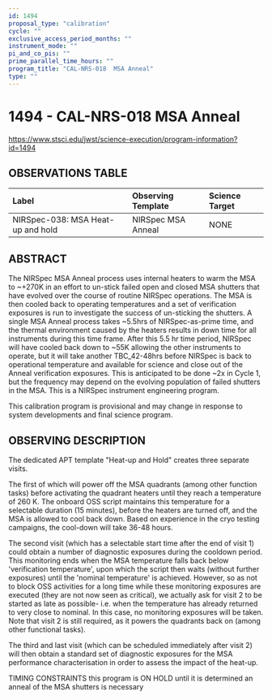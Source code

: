```yaml
---
id: 1494
proposal_type: "calibration"
cycle: ""
exclusive_access_period_months: ""
instrument_mode: ""
pi_and_co_pis: ""
prime_parallel_time_hours: ""
program_title: "CAL-NRS-018  MSA Anneal"
type: ""
---
```

# 1494 - CAL-NRS-018  MSA Anneal
https://www.stsci.edu/jwst/science-execution/program-information?id=1494
## OBSERVATIONS TABLE
| Label                               | Observing Template       | Science Target |
| :---------------------------------- | :----------------------- | :------------- |
| NIRSpec-038: MSA Heat-up and hold | NIRSpec MSA Anneal       | NONE           |

## ABSTRACT

The NIRSpec MSA Anneal process uses internal heaters to warm the MSA to ~+270K in an effort to un-stick failed open and closed MSA shutters that have evolved over the course of routine NIRSpec operations. The MSA is then cooled back to operating temperatures and a set of verification exposures is run to investigate the success of un-sticking the shutters. A single MSA Anneal process takes ~5.5hrs of NIRSpec-as-prime time, and the thermal environment caused by the heaters results in down time for all instruments during this time frame. After this 5.5 hr time period, NIRSpec will have cooled back down to ~55K allowing the other instruments to operate, but it will take another TBC_42-48hrs before NIRSpec is back to operational temperature and available for science and close out of the Anneal verification exposures. This is anticipated to be done ~2x in Cycle 1, but the frequency may depend on the evolving population of failed shutters in the MSA. This is a NIRSpec instrument engineering program.

This calibration program is provisional and may change in response to system developments and final science program.

## OBSERVING DESCRIPTION

The dedicated APT template "Heat-up and Hold" creates three separate visits.

The first of which will power off the MSA quadrants (among other function tasks) before activating the quadrant heaters until they reach a temperature of 260 K. The onboard OSS script maintains this temperature for a selectable duration (15 minutes), before the heaters are turned off, and the MSA is allowed to cool back down. Based on experience in the cryo testing campaigns, the cool-down will take 36-48 hours.

The second visit (which has a selectable start time after the end of visit 1) could obtain a number of diagnostic exposures during the cooldown period. This monitoring ends when the MSA temperature falls back below 'verification temperature', upon which the script then waits (without further exposures) until the 'nominal temperature' is achieved. However, so as not to block OSS activities for a long time while these monitoring exposures are executed (they are not now seen as critical), we actually ask for visit 2 to be started as late as possible- i.e. when the temperature has already returned to very close to nominal. In this case, no monitoring exposures will be taken. Note that visit 2 is still required, as it powers the quadrants back on (among other functional tasks).

The third and last visit (which can be scheduled immediately after visit 2) will then obtain a standard set of diagnostic exposures for the MSA performance characterisation in order to assess the impact of the heat-up.

TIMING CONSTRAINTS
this program is ON HOLD until it is determined an anneal of the MSA shutters is necessary